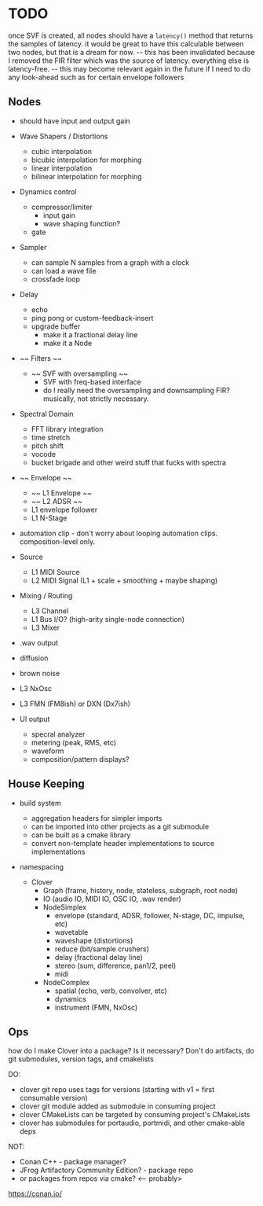 # TODO

once SVF is created, all nodes should have a `latency()` method that returns the samples of latency. it would be great to have this calculable between two nodes, but that is a dream for now.
-- this has been invalidated because I removed the FIR filter which was the source of latency. everything else is latency-free.
-- this may become relevant again in the future if I need to do any look-ahead such as for certain envelope followers


## Nodes
- should have input and output gain


- Wave Shapers / Distortions
  - cubic interpolation
  - bicubic interpolation for morphing
  - linear interpolation
  - bilinear interpolation for morphing
- Dynamics control
  - compressor/limiter
    - input gain
    - wave shaping function?
  - gate
- Sampler
  - can sample N samples from a graph with a clock
  - can load a wave file
  - crossfade loop
- Delay
  - echo
  - ping pong or custom-feedback-insert
  - upgrade buffer
    - make it a fractional delay line
    - make it a Node
- ~~ Filters ~~
  - ~~ SVF with oversampling ~~
    - SVF with freq-based interface
    - do I really need the oversampling and downsampling FIR? musically, not strictly necessary.
- Spectral Domain
  - FFT library integration
  - time stretch
  - pitch shift
  - vocode
  - bucket brigade and other weird stuff that fucks with spectra
- ~~ Envelope ~~
  - ~~ L1 Envelope ~~
  - ~~ L2 ADSR ~~
  - L1 envelope follower
  - L1 N-Stage
- automation clip - don't worry about looping automation clips. composition-level only.
- Source
  - L1 MIDI Source
  - L2 MIDI Signal (L1 + scale + smoothing + maybe shaping)
- Mixing / Routing
  - L3 Channel
  - L1 Bus I/O? (high-arity single-node connection)
  - L3 Mixer
- .wav output
- diffusion
- brown noise
- L3 NxOsc
- L3 FMN (FM8ish) or DXN (Dx7ish)
- UI output
  - specral analyzer
  - metering (peak, RMS, etc)
  - waveform
  - composition/pattern displays?

## House Keeping

- build system

  - aggregation headers for simpler imports
  - can be imported into other projects as a git submodule
  - can be built as a cmake library
  - convert non-template header implementations to source implementations

- namespacing
  - Clover
    - Graph (frame, history, node, stateless, subgraph, root node)
    - IO (audio IO, MIDI IO, OSC IO, .wav render)
    - NodeSimplex
      - envelope (standard, ADSR, follower, N-stage, DC, impulse, etc)
      - wavetable
      - waveshape (distortions)
      - reduce (bit/sample crushers)
      - delay (fractional delay line)
      - stereo (sum, difference, pan1/2, peel)
      - midi
    - NodeComplex
      - spatial (echo, verb, convolver, etc)
      - dynamics
      - instrument (FMN, NxOsc)

## Ops

how do I make Clover into a package? Is it necessary? Don't do artifacts, do git submodules, version tags, and cmakelists

DO:
- clover git repo uses tags for versions (starting with v1 = first consumable version)
- clover git module added as submodule in consuming project
- clover CMakeLists can be targeted by consuming project's CMakeLists
- clover has submodules for portaudio, portmidi, and other cmake-able deps

NOT:

- Conan C++ - package manager?
- JFrog Artifactory Community Edition? - package repo
- or packages from repos via cmake? <-- probably>

https://conan.io/
